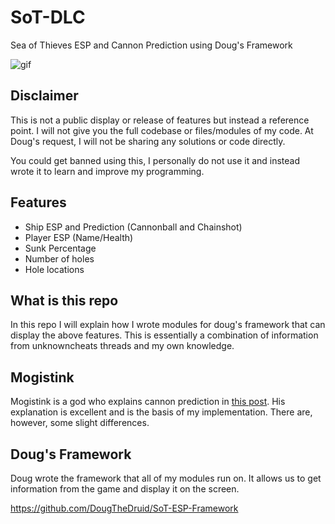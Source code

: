 # SoT-DLC
Sea of Thieves ESP and Cannon Prediction using Doug's Framework

![gif](./PredictionShowcaseSmall.gif)

## Disclaimer
This is not a public display or release of features but instead a reference point.
I will not give you the full codebase or files/modules of my code.
At Doug's request, I will not be sharing any solutions or code directly.

You could get banned using this, I personally do not use it and instead wrote it to learn and improve my programming.

## Features
- Ship ESP and Prediction (Cannonball and Chainshot)
- Player ESP (Name/Health)
- Sunk Percentage
- Number of holes
- Hole locations

## What is this repo
In this repo I will explain how I wrote modules for doug's framework that can display the above features. This is essentially a combination of information from unknowncheats threads and my own knowledge.

## Mogistink
Mogistink is a god who explains cannon prediction in [this post](https://www.unknowncheats.me/forum/3408459-post25.html). His explanation is excellent and is the basis of my implementation. There are, however, some slight differences.

## Doug's Framework
Doug wrote the framework that all of my modules run on. It allows us to get information from the game and display it on the screen.

https://github.com/DougTheDruid/SoT-ESP-Framework
